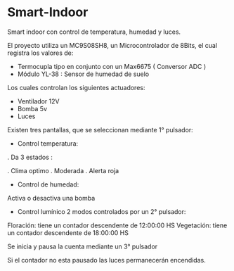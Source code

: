 # Smart-Indoor
Smart indoor con control de temperatura, humedad y luces.

El proyecto utiliza un MC9S08SH8, un Microcontrolador de 8Bits, el cual registra los valores de:

- Termocupla tipo en conjunto con un Max6675 ( Conversor ADC )
- Módulo YL-38 : Sensor de humedad de suelo

Los cuales controlan los siguientes actuadores:

- Ventilador 12V
- Bomba 5v
- Luces

Existen tres pantallas, que se seleccionan mediante 1° pulsador:

- Control temperatura:
 
. Da 3 estados : 

. Clima optimo
. Moderada
. Alerta roja

- Control de humedad:

Activa o desactiva una bomba

- Control lumínico
2 modos controlados por un 2° pulsador: 

Floración: tiene un contador descendente de 12:00:00 HS
Vegetación: tiene un contador descendente de 18:00:00 HS

Se inicia y pausa la cuenta mediante un 3° pulsador

Si el contador no esta pausado las luces permanecerán encendidas.
                                       


